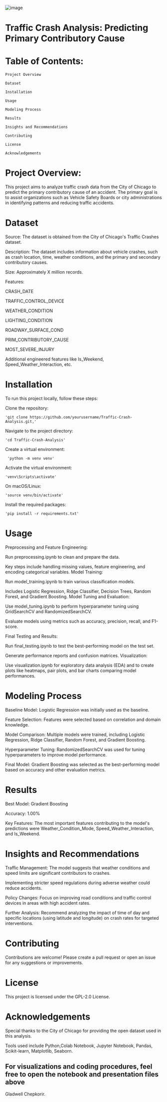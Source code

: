 ![image](https://github.com/user-attachments/assets/a4041424-a382-42b7-ad18-cbcd8689aa45)



# Traffic Crash Analysis: Predicting Primary Contributory Cause


# Table of Contents:

    Project Overview

    Dataset

    Installation

    Usage

    Modeling Process

    Results

    Insights and Recommendations

    Contributing

    License

    Acknowledgements


# Project Overview:

  This project aims to analyze traffic crash data from the City of Chicago to predict the primary contributory cause of an accident. The primary goal is to assist organizations such as Vehicle Safety Boards or city administrations in identifying patterns and reducing traffic accidents.


# Dataset

   Source: The dataset is obtained from the City of Chicago's Traffic Crashes dataset.

   Description: The dataset includes information about vehicle crashes, such as crash location, time, weather conditions, and the primary and secondary contributory causes.

   Size: Approximately X million records.

Features:

CRASH_DATE

TRAFFIC_CONTROL_DEVICE

WEATHER_CONDITION

LIGHTING_CONDITION

ROADWAY_SURFACE_COND

PRIM_CONTRIBUTORY_CAUSE

MOST_SEVERE_INJURY

Additional engineered features like Is_Weekend, Speed_Weather_Interaction, etc.


# Installation
To run this project locally, follow these steps:

Clone the repository:

    'git clone https://github.com/yourusername/Traffic-Crash-Analysis.git,'


Navigate to the project directory:

    'cd Traffic-Crash-Analysis'

Create a virtual environment:

     'python -m venv venv'

Activate the virtual environment:

    'venv\Scripts\activate'

On macOS/Linux:

    'source venv/bin/activate'

Install the required packages:

    'pip install -r requirements.txt'


# Usage
Preprocessing and Feature Engineering:

Run preprocessing.ipynb to clean and prepare the data.

Key steps include handling missing values, feature engineering, and encoding categorical variables.
Model Training:

Run model_training.ipynb to train various classification models.

Includes Logistic Regression, Ridge Classifier, Decision Trees, Random Forest, and Gradient Boosting.
Model Tuning and Evaluation:

Use model_tuning.ipynb to perform hyperparameter tuning using GridSearchCV and RandomizedSearchCV.

Evaluate models using metrics such as accuracy, precision, recall, and F1-score.

Final Testing and Results:

Run final_testing.ipynb to test the best-performing model on the test set.

Generate performance reports and confusion matrices.
Visualization:

Use visualization.ipynb for exploratory data analysis (EDA) and to create plots like heatmaps, pair plots, and bar charts comparing model performances.


# Modeling Process
Baseline Model: Logistic Regression was initially used as the baseline.

Feature Selection: Features were selected based on correlation and domain knowledge.

Model Comparison: Multiple models were trained, including Logistic Regression, Ridge Classifier, Random Forest, and Gradient Boosting.

Hyperparameter Tuning: RandomizedSearchCV was used for tuning hyperparameters to improve model performance.

Final Model: Gradient Boosting was selected as the best-performing model based on accuracy and other evaluation metrics.


# Results
Best Model: Gradient Boosting

Accuracy: 1.00%

Key Features: The most important features contributing to the model's predictions were Weather_Condition_Mode, Speed_Weather_Interaction, and Is_Weekend.


# Insights and Recommendations

Traffic Management: The model suggests that weather conditions and speed limits are significant contributors to crashes.

Implementing stricter speed regulations during adverse weather could reduce accidents.

Policy Changes: Focus on improving road conditions and traffic control devices in areas with high accident rates.

Further Analysis: Recommend analyzing the impact of time of day and specific locations (using latitude and longitude) on crash rates for targeted interventions.


# Contributing
Contributions are welcome! Please create a pull request or open an issue for any suggestions or improvements.


# License
This project is licensed under the GPL-2.0  License.


# Acknowledgements

Special thanks to the City of Chicago for providing the open dataset used in this analysis.

Tools used include Python,Colab Notebook, Jupyter Notebook, Pandas, Scikit-learn, Matplotlib, Seaborn.



## For visualizations and coding procedures, feel free to open the notebook and presentation files above



Gladwell Chepkorir.

